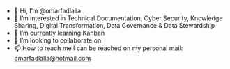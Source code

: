 - 👋 Hi, I’m @omarfadlalla
- 👀 I’m interested in Technical Documentation, Cyber Security, Knowledge Sharing, Digital Transformation, Data Governance & Data Stewardship
- 🌱 I’m currently learning Kanban
- 💞️ I’m looking to collaborate on 
- 📫 How to reach me I can be reached on my personal mail: omarfadlalla@hotmail.com

<!---
omarfadlalla/omarfadlalla is a ✨ special ✨ repository because its `README.md` (this file) appears on your GitHub profile.
You can click the Preview link to take a look at your changes.
--->
